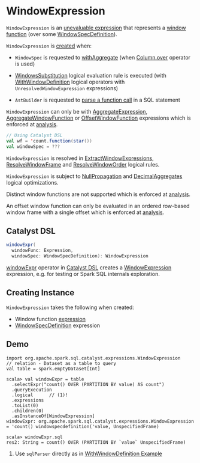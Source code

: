 # WindowExpression

`WindowExpression` is an [unevaluable expression](Unevaluable.md) that represents a [window function](#windowFunction) (over some [WindowSpecDefinition](#windowSpec)).

`WindowExpression` is [created](#creating-instance) when:

* `WindowSpec` is requested to [withAggregate](../window-functions/WindowSpec.md#withAggregate) (when [Column.over](../Column.md#over) operator is used)

* [WindowsSubstitution](../logical-analysis-rules/WindowsSubstitution.md) logical evaluation rule is executed (with [WithWindowDefinition](../logical-operators/WithWindowDefinition.md) logical operators with `UnresolvedWindowExpression` expressions)

* `AstBuilder` is requested to [parse a function call](../sql/AstBuilder.md#visitFunctionCall) in a SQL statement

`WindowExpression` can only be with [AggregateExpression](AggregateExpression.md), [AggregateWindowFunction](AggregateWindowFunction.md) or [OffsetWindowFunction](OffsetWindowFunction.md) expressions which is enforced at [analysis](../CheckAnalysis.md#WindowExpression).

```scala
// Using Catalyst DSL
val wf = 'count.function(star())
val windowSpec = ???
```

`WindowExpression` is resolved in [ExtractWindowExpressions](../logical-analysis-rules/ExtractWindowExpressions.md), [ResolveWindowFrame](../logical-analysis-rules/ResolveWindowFrame.md) and [ResolveWindowOrder](../logical-analysis-rules/ResolveWindowOrder.md) logical rules.

`WindowExpression` is subject to [NullPropagation](../logical-optimizations/NullPropagation.md) and [DecimalAggregates](../logical-optimizations/DecimalAggregates.md) logical optimizations.

Distinct window functions are not supported which is enforced at [analysis](../CheckAnalysis.md#WindowExpression-AggregateExpression-isDistinct).

An offset window function can only be evaluated in an ordered row-based window frame with a single offset which is enforced at [analysis](../CheckAnalysis.md#WindowExpression-OffsetWindowFunction).

## <span id="catalyst-dsl"><span id="windowExpr"> Catalyst DSL

```scala
windowExpr(
  windowFunc: Expression,
  windowSpec: WindowSpecDefinition): WindowExpression
```

[windowExpr](../catalyst-dsl/index.md#windowExpr) operator in [Catalyst DSL](../catalyst-dsl/index.md) creates a [WindowExpression](#creating-instance) expression, e.g. for testing or Spark SQL internals exploration.

## Creating Instance

`WindowExpression` takes the following when created:

* <span id="windowFunction"> Window function [expression](Expression.md)
* <span id="windowSpec"> [WindowSpecDefinition](WindowSpecDefinition.md) expression

## Demo

```text
import org.apache.spark.sql.catalyst.expressions.WindowExpression
// relation - Dataset as a table to query
val table = spark.emptyDataset[Int]

scala> val windowExpr = table
  .selectExpr("count() OVER (PARTITION BY value) AS count")
  .queryExecution
  .logical      // (1)!
  .expressions
  .toList(0)
  .children(0)
  .asInstanceOf[WindowExpression]
windowExpr: org.apache.spark.sql.catalyst.expressions.WindowExpression = 'count() windowspecdefinition('value, UnspecifiedFrame)

scala> windowExpr.sql
res2: String = count() OVER (PARTITION BY `value` UnspecifiedFrame)
```

1. Use `sqlParser` directly as in [WithWindowDefinition Example](../logical-operators/WithWindowDefinition.md#example)
